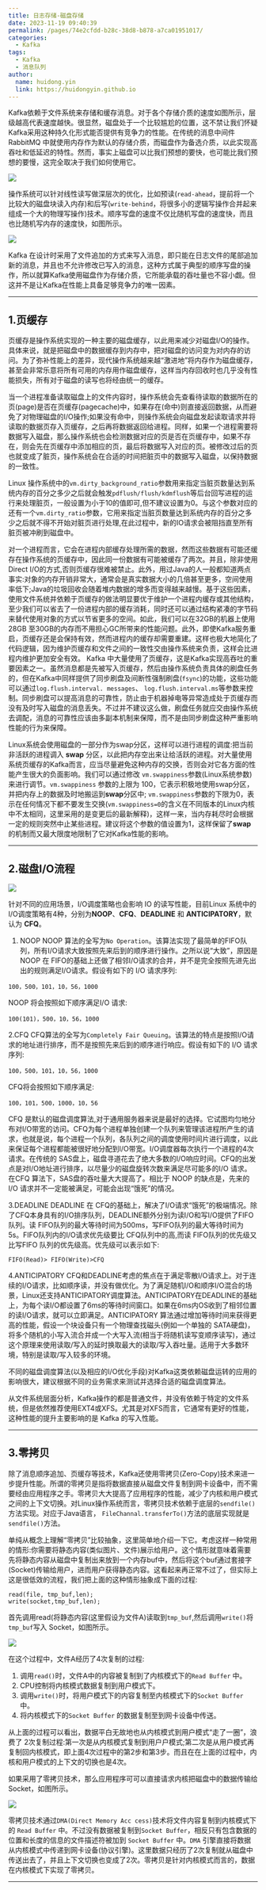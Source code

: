 ```yaml
---
title: 日志存储-磁盘存储
date: 2023-11-19 09:40:39
permalink: /pages/74e2cfdd-b28c-38d8-b878-a7ca01951017/
categories:
  - Kafka
tags:
  - Kafka
  - 消息队列
author: 
  name: huidong.yin
  link: https://huidongyin.github.io
---
```


Kafka依赖于文件系统来存储和缓存消息。对于各个存储介质的速度如图所示，层级越高代表速度越快。很显然，磁盘处于一个比较尴尬的位置，这不禁让我们怀疑 Kafka采用这种持久化形式能否提供有竞争力的性能。在传统的消息中间件RabbitMQ 中就使用内存作为默认的存储介质，而磁盘作为备选介质，以此实现高吞吐和低延迟的特性。然而，事实上磁盘可以比我们预想的要快，也可能比我们预想的要慢，这完全取决于我们如何使用它。

![](https://raw.githubusercontent.com/huidongyin/DrawingBed/main/kafka/202311212236069.png)

操作系统可以针对线性读写做深层次的优化，比如预读(`read-ahead`，提前将一个比较大的磁盘块读入内存)和后写(`write-behind`，将很多小的逻辑写操作合并起来组成一个大的物理写操作)技术。顺序写盘的速度不仅比随机写盘的速度快，而且也比随机写内存的速度快，如图所示。

![](https://raw.githubusercontent.com/huidongyin/DrawingBed/main/kafka/202311212237947.png)

Kafka 在设计时采用了文件追加的方式来写入消息，即只能在日志文件的尾部追加新的消息，并且也不允许修改已写入的消息，这种方式属于典型的顺序写盘的操作，所以就算Kafka使用磁盘作为存储介质，它所能承载的吞吐量也不容小觑。但这并不是让Kafka在性能上具备足够竞争力的唯一因素。

---

## 1.页缓存

页缓存是操作系统实现的一种主要的磁盘缓存，以此用来减少对磁盘I/O的操作。具体来说，就是把磁盘中的数据缓存到内存中，把对磁盘的访问变为对内存的访问。为了弥补性能上的差异，现代操作系统越来越“激进地”将内存作为磁盘缓存，甚至会非常乐意将所有可用的内存用作磁盘缓存，这样当内存回收时也几乎没有性能损失，所有对于磁盘的读写也将经由统一的缓存。

当一个进程准备读取磁盘上的文件内容时，操作系统会先查看待读取的数据所在的页(page)是否在页缓存(pagecache)中，如果存在(命中)则直接返回数据，从而避免了对物理磁盘的I/O操作;如果没有命中，则操作系统会向磁盘发起读取请求并将读取的数据页存入页缓存，之后再将数据返回给进程。同样，如果一个进程需要将数据写入磁盘，那么操作系统也会检测数据对应的页是否在页缓存中，如果不存在，则会先在页缓存中添加相应的页，最后将数据写入对应的页。被修改过后的页也就变成了脏页，操作系统会在合适的时间把脏页中的数据写入磁盘，以保持数据的一致性。

Linux 操作系统中的`vm.dirty_background_ratio`参数用来指定当脏页数量达到系统内存的百分之多少之后就会触发`pdflush/flush/kdmflush`等后台回写进程的运行来处理脏页，一般设置为小于10的值即可,但不建议设置为0。与这个参数对应的还有一个`vm.dirty_ratio`参数，它用来指定当脏页数量达到系统内存的百分之多少之后就不得不开始对脏页进行处理,在此过程中，新的IO请求会被阻挡直至所有脏页被冲刷到磁盘中。

对一个进程而言，它会在进程内部缓存处理所需的数据，然而这些数据有可能还缓存在操作系统的页缓存中，因此同一份数据有可能被缓存了两次。并且，除非使用Direct I/O的方式,否则页缓存很难被禁止。此外，用过Java的人一般都知道两点事实:对象的内存开销非常大，通常会是真实数据大小的几倍甚至更多，空间使用率低下;Java的垃圾回收会随着堆内数据的增多而变得越来越慢。基于这些因素，使用文件系统并依赖于页缓存的做法明显要优于维护一个进程内缓存或其他结构，至少我们可以省去了一份进程内部的缓存消耗，同时还可以通过结构紧凑的字节码来替代使用对象的方式以节省更多的空间。如此，我们可以在32GB的机器上使用 28GB 至30GB的内存而不用担心GC所带来的性能问题。此外，即使Kafka服务重启，页缓存还是会保持有效，然而进程内的缓存却需要重建。这样也极大地简化了代码逻辑，因为维护页缓存和文件之间的一致性交由操作系统来负责，这样会比进程内维护更加安全有效。 Kafka 中大量使用了页缓存，这是Kafka实现高吞吐的重要因素之一。虽然消息都是先被写入页缓存，然后由操作系统负责具体的刷盘任务的，但在Kafka中同样提供了同步刷盘及间断性强制刷盘(`fsync`)的功能，这些功能可以通过`log.flush.interval. messages`、 `log.flush.interval.ms`等参数来控制。同步刷盘可以提高消息的可靠性，防止由于机器掉电等异常造成处于页缓存而没有及时写入磁盘的消息丢失。不过并不建议这么做，刷盘任务就应交由操作系统去调配，消息的可靠性应该由多副本机制来保障，而不是由同步刷盘这种严重影响性能的行为来保障。

Linux系统会使用磁盘的一部分作为swap分区，这样可以进行进程的调度:把当前非活跃的进程调入 **swap** 分区，以此把内存空出来让给活跃的进程。对大量使用系统页缓存的Kafka而言，应当尽量避免这种内存的交换，否则会对它各方面的性能产生很大的负面影响。我们可以通过修改 `vm.swappiness`参数(Linux系统参数)来进行调节。`vm.swappiness` 参数的上限为 100，它表示积极地使用swap分区，并把内存上的数据及时地搬运到**swap**分区中; `vm.swappiness`参数的下限为0，表示在任何情况下都不要发生交换(`vm.swappiness=0`的含义在不同版本的Linux内核中不太相同，这里采用的是变更后的最新解释)，这样一来，当内存耗尽时会根据一定的规则突然中止某些进程。建议将这个参数的值设置为1，这样保留了**swap**的机制而又最大限度地限制了它对Kafka性能的影响。

---

## 2.磁盘I/O流程

![](https://raw.githubusercontent.com/huidongyin/DrawingBed/main/kafka/202311212237236.png)

针对不同的应用场景，I/O调度策略也会影响 IO 的读写性能，目前Linux 系统中的I/O调度策略有4种，分别为**NOOP**、**CFQ**、**DEADLINE** 和 **ANTICIPATORY**，默认为 **CFQ**。

1. NOOP
NOOP 算法的全写为`No Operation`。该算法实现了最简单的FIFO队列，所有I/O请求大致按照先来后到的顺序进行操作。之所以说“大致”，原因是NOOP 在 FIFO的基础上还做了相邻I/O请求的合并，并不是完全按照先进先出出的规则满足I/O请求。假设有如下的 I/O 请求序列:
```
100，500，101，10，56，1000
```

NOOP 将会按照如下顺序满足I/O 请求:

```
100(101)，500，10，56，1000
```

2.CFQ
CFQ算法的全写为`Completely Fair Queuing`。该算法的特点是按照I/O请求的地址进行排序，而不是按照先来后到的顺序进行响应。假设有如下的 I/O 请求序列:

```
100，500，101，10，56，1000
```

CFQ将会按照如下顺序满足:

```
100，101，500，1000，10，56
```

CFQ 是默认的磁盘调度算法,对于通用服务器来说是最好的选择。它试图均匀地分布对I/O带宽的访问。CFQ为每个进程单独创建一个队列来管理该进程所产生的请求，也就是说，每个进程一个队列，各队列之间的调度使用时间片进行调度，以此来保证每个进程都能被很好地分配到I/O带宽。I/O调度器每次执行一个进程的4次请求。在传统的 SAS盘上，磁盘寻道花去了绝大多数的I/O响应时间。CFQ的出发点是对I/O地址进行排序，以尽量少的磁盘旋转次数来满足尽可能多的I/O 请求。在CFQ 算法下，SAS盘的吞吐量大大提高了。相比于 NOOP 的缺点是，先来的I/O 请求并不一定能被满足，可能会出现“饿死”的情况。

3.DEADLINE
DEADLINE 在 CFQ的基础上，解决了I/O请求“饿死”的极端情况。除了CFQ本身具有的I/O排序队列，DEADLINE额外分别为读I/O和写I/O提供了FIFO队列。读 FIFO队列的最大等待时间为500ms，写FIFO队列的最大等待时间为5s。FIFO队列内的I/O请求优先级要比 CFQ队列中的高,而读 FIFO队列的优先级又比写FIFO 队列的优先级高。优先级可以表示如下:

```
FIFO(Read)> FIFO(Write)>CFQ
```

4.ANTICIPATORY
CFQ和DEADLINE考虑的焦点在于满足零散I/O请求上。对于连续的I/O请求，比如顺序读，并没有做优化。为了满足随机I/O和顺序I/O混合的场景，Linux还支持ANTICIPATORY调度算法。ANTICIPATORY在DEADLINE的基础上，为每个读I/O都设置了6ms的等待时间窗口。如果在6ms内OS收到了相邻位置的读I/O请求，就可以立即满足。ANTICIPATORY 算法通过增加等待时间来获得更高的性能，假设一个块设备只有一个物理查找磁头(例如一个单独的 SATA硬盘)，将多个随机的小写入流合并成一个大写入流(相当于将随机读写变顺序读写)，通过这个原理来使用读取/写入的延时换取最大的读取/写入吞吐量。适用于大多数环境，特别是读取/写入较多的环境。

不同的磁盘调度算法(以及相应的I/O优化手段)对Kafka这类依赖磁盘运转的应用的影响很大，建议根据不同的业务需求来测试并选择合适的磁盘调度算法。

从文件系统层面分析，Kafka操作的都是普通文件，并没有依赖于特定的文件系统，但是依然推荐使用EXT4或XFS。尤其是对XFS而言，它通常有更好的性能，这种性能的提升主要影响的是 Kafka 的写入性能。


---

## 3.零拷贝

除了消息顺序追加、页缓存等技术，Kafka还使用零拷贝(Zero-Copy)技术来进一步提升性能。所谓的零拷贝是指将数据直接从磁盘文件复制到网卡设备中，而不需要经由应用程序之手。零拷贝大大提高了应用程序的性能，减少了内核和用户模式之间的上下文切换。对Linux操作系统而言，零拷贝技术依赖于底层的`sendfile()`方法实现。对应于Java语言， `FileChannal.transferTo()`方法的底层实现就是`sendfile()`方法。

单纯从概念上理解“零拷贝”比较抽象，这里简单地介绍一下它。考虑这样一种常用的情形:你需要将静态内容(类似图片、文件)展示给用户。这个情形就意味着需要先将静态内容从磁盘中复制出来放到一个内存buf中，然后将这个buf通过套接字(Socket)传输给用户，进而用户获得静态内容。这看起来再正常不过了，但实际上这是很低效的流程，我们把上面的这种情形抽象成下面的过程:

```
read(file, tmp_buf,len);
write(socket,tmp_buf,len);
```

首先调用read(将静态内容(这里假设为文件A)读取到`tmp_buf`,然后调用`write()`将 `tmp_buf`写入 Socket，如图所示。

![](https://raw.githubusercontent.com/huidongyin/DrawingBed/main/kafka/202311212237183.png)

在这个过程中，文件A经历了4次复制的过程:

1. 调用`read()`时，文件A中的内容被复制到了内核模式下的`Read Buffer` 中。
2. CPU控制将内核模式数据复制到用户模式下。
3. 调用`write()`时，将用户模式下的内容复制至内核模式下的`Socket Buffer` 中。
4. 将内核模式下的`Socket Buffer` 的数据复制至到网卡设备中传送。

从上面的过程可以看出，数据平白无故地也从内核模式到用户模式“走了一圈”，浪费了 2次复制过程:第一次是从内核模式复制到用户户模式;第二次是从用户模式再复制回内核模式，即上面4次过程中的第2步和第3步。而且在在上面的过程中，内核和用户模式的上下文的切换也是4次。

如果采用了零拷贝技术，那么应用程序可可以直接请求内核把磁盘中的数据传输给Socket，如图所示。

![](https://raw.githubusercontent.com/huidongyin/DrawingBed/main/kafka/202311212237546.png)

零拷贝技术通过`DMA(Direct Memory Acc cess)`技术将文件内容复制到内核模式下的 `Read Buffer` 中。不过没有数据被复制到`Socket Buffer`，相反只有包含数据的位置和长度的信息的文件描述符被加到 `Socket Buffer` 中。`DMA` 引擎直接将数据从内核模式中传递到网卡设备(协议引擎)。这里数据只经历了2次复制就从磁盘中传送出去了，并且上下文切换也变成了2次。零拷贝是针对内核模式而言的，数据在内核模式下实现了零拷贝。

---
